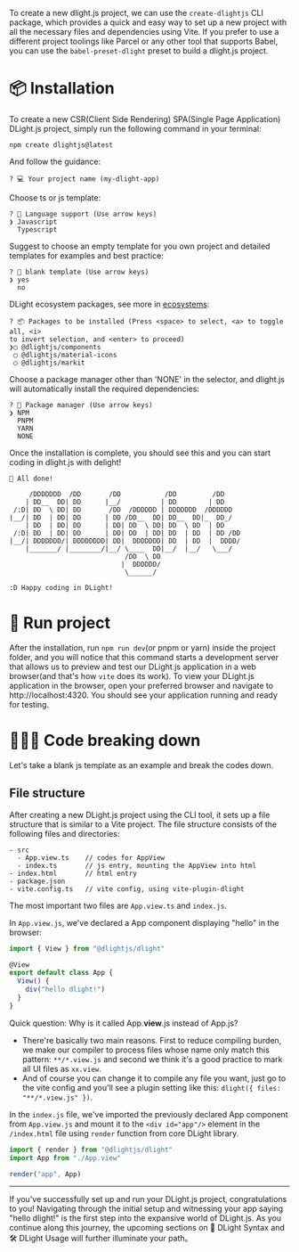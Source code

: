 To create a new dlight.js project, we can use the `create-dlightjs` CLI package, which provides a quick and easy way to set up a new project with all the necessary files and dependencies using Vite. If you prefer to use a different project toolings like Parcel or any other tool that supports Babel, you can use the `babel-preset-dlight` preset to build a dlight.js project. 

# 📦 Installation
To create a new CSR(Client Side Rendering) SPA(Single Page Application) DLight.js project, simply run the following command in your terminal:
```shell
npm create dlightjs@latest
```
And follow the guidance:
```shell
? 💻 Your project name (my-dlight-app)
```
Choose ts or js template:
```shell
? 🥑 Language support (Use arrow keys)
❯ Javascript
  Typescript
```
Suggest to choose an empty template for you own project and detailed templates for examples and best practice:
```shell
? 📃 blank template (Use arrow keys)
❯ yes
  no
```
DLight ecosystem packages, see more in [ecosystems](/ecosystems):
```shell
? 📦 Packages to be installed (Press <space> to select, <a> to toggle all, <i>
to invert selection, and <enter> to proceed)
❯◯ @dlightjs/components
 ◯ @dlightjs/material-icons
 ◯ @dlightjs/markit
```
Choose a package manager other than 'NONE' in the selector, and dlight.js will automatically install the required dependencies:
```shell
? 🍲 Package manager (Use arrow keys)
❯ NPM
  PNPM
  YARN
  NONE
```
Once the installation is complete, you should see this and you can start coding in dlight.js with delight!
``` shell
🎉 All done!

     /DDDDDDD  /DD       /DD           /DD         /DD    
    | DD__  DD| DD      |__/          | DD        | DD    
 /:D| DD  \ DD| DD       /DD  /DDDDDD | DDDDDDD  /DDDDDD  
|__/| DD  | DD| DD      | DD /DD__  DD| DD__  DD|_  DD_/  
    | DD  | DD| DD      | DD| DD  \ DD| DD  \ DD  | DD    
 /:D| DD  | DD| DD      | DD| DD  | DD| DD  | DD  | DD /DD
|__/| DDDDDDD/| DDDDDDDD| DD|  DDDDDDD| DD  | DD  |  DDDD/
    |_______/ |________/|__/ \____  DD|__/  |__/   \___/  
                             /DD  \ DD                    
                            |  DDDDDD/ 
                             \______/                                               

:D Happy coding in DLight!
```

# 🚀 Run project
After the installation, run `npm run dev`(or pnpm or yarn) inside the project folder, and you will notice that this command starts a development server that allows us to preview and test our DLight.js application in a web browser(and that's how `vite` does its work). To view your DLight.js application in the browser, open your preferred browser and navigate to http://localhost:4320. You should see your application running and ready for testing.


# 👨🏻‍💻 Code breaking down
Let's take a blank js template as an example and break the codes down.
## File structure
After creating a new DLight.js project using the CLI tool, it sets up a file structure that is similar to a Vite project. The file structure consists of the following files and directories:
```text
- src
  - App.view.ts    // codes for AppView
  - index.ts       // js entry, mounting the AppView into html
- index.html       // html entry
- package.json
- vite.config.ts   // vite config, using vite-plugin-dlight
```
The most important two files are `App.view.ts` and `index.js`.

In `App.view.js`, we've declared a App component displaying "hello" in the browser:
```js [src/App.view.js]
import { View } from "@dlightjs/dlight"

@View
export default class App {
  View() {
    div("hello dlight!")
  }
}
```
Quick question: Why is it called App.**view**.js instead of App.js? 
* There're basically two main reasons. First to reduce compiling burden, we make our compiler to process files whose name only match this pattern: `**/*.view.js` and second we think it's a good practice to mark all UI files as `xx.view`. 
* And of course you can change it to compile any file you want, just go to the vite config and you'll see a plugin setting like this: `dlight({ files: "**/*.view.js" })`.

In the `index.js` file, we've imported the previously declared App component from `App.view.js` and mount it to the `<div id="app"/>` element in the `/index.html` file using `render` function from core DLight library.
```js [src/index.js]
import { render } from "@dlightjs/dlight"
import App from "./App.view"

render("app", App)
```

---
If you've successfully set up and run your DLight.js project, congratulations to you! Navigating through the initial setup and witnessing your app saying "hello dlight!" is the first step into the expansive world of DLight.js. As you continue along this journey, the upcoming sections on 🧩 DLight Syntax and 🛠 DLight Usage will further illuminate your path。 
